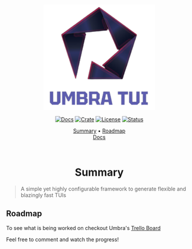 <div align="center">

<img src="res/umbra-logo-cropped-transparent.png" width=300>

<a href="https://docs.rs/umbra-tui/0.1.0/umbra/"> ![Docs](https://img.shields.io/docsrs/umbra-tui?color=37d4a7&logo=rust&style=for-the-badge)</a>
<a href="https://crates.io/crates/umbra-tui"> ![Crate](https://img.shields.io/crates/v/umbra-tui?color=ff4971&style=for-the-badge)</a>
<a href="/LICENSE"> ![License](https://img.shields.io/badge/license-GPL%20v3-blueviolet?style=for-the-badge)</a>
<a href="#roadmap"> ![Status](https://img.shields.io/badge/status-WIP-informational?style=for-the-badge&color=ff69b4) </a>

[Summary](#summary)
•
[Roadmap](#roadmap)
<br>
[Docs](https://docs.rs/umbra-tui/0.1.0/umbra/)

</div>

<div align="center">

<br>

# Summary

</div>

> A simple yet highly configurable framework to generate flexible and blazingly fast TUIs

## Roadmap

To see what is being worked on checkout Umbra's [Trello Board](https://trello.com/b/1TVpRH0v)

Feel free to comment and watch the progress!

